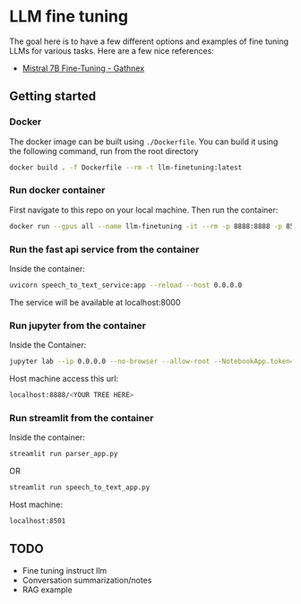 # LLM fine tuning

The goal here is to have a few different options and examples of fine tuning LLMs for various tasks. Here are a few nice references:

- [Mistral 7B Fine-Tuning - Gathnex](https://gathnex.medium.com/mistral-7b-fine-tuning-a-step-by-step-guide-52122cdbeca8)

## Getting started

### Docker

The docker image can be built using `./Dockerfile`. You can build it using the following command, run from the root directory

```bash
docker build . -f Dockerfile --rm -t llm-finetuning:latest
```

### Run docker container

First navigate to this repo on your local machine. Then run the container:

```bash
docker run --gpus all --name llm-finetuning -it --rm -p 8888:8888 -p 8501:8501 -p 8000:8000 --entrypoint /bin/bash -v $(pwd):/llm_finetuning llm-finetuning:latest
```

### Run the fast api service from the container

Inside the container: 
```bash
uvicorn speech_to_text_service:app --reload --host 0.0.0.0
```
The service will be available at localhost:8000

### Run jupyter from the container
Inside the Container:
```bash
jupyter lab --ip 0.0.0.0 --no-browser --allow-root --NotebookApp.token=
```

Host machine access this url:
```bash
localhost:8888/<YOUR TREE HERE>
```

### Run streamlit from the container
Inside the container:
```bash
streamlit run parser_app.py
```
OR
```bash
streamlit run speech_to_text_app.py
```

Host machine:
```bash
localhost:8501
```

## TODO
- Fine tuning instruct llm
- Conversation summarization/notes
- RAG example
